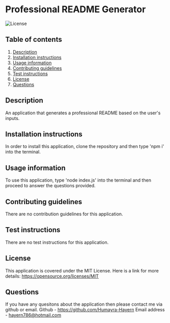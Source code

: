 
  # Professional README Generator
  ![License](https://img.shields.io/badge/License-MIT-yellow.svg)
  ## Table of contents
  1. [Description](#description)
  2. [Installation instructions](#installation-instructions)
  3. [Usage information](#usage-information)
  4. [Contributing guidelines](#contributing-guidelines)
  5. [Test instructions](#test-instructions)
  6. [License](#license)
  7. [Questions](#questions)
  ## Description
  An application that generates a professional README based on the user's inputs.
  ## Installation instructions
  In order to install this application, clone the repository and then type 'npm i' into the terminal.
  ## Usage information 
  To use this application, type 'node index.js' into the terminal and then proceed to answer the questions provided.
  ## Contributing guidelines 
  There are no contribution guidelines for this application.
  ## Test instructions
  There are no test instructions for this application.
  ## License
  
  This application is covered under the MIT License. Here is a link for more details:
  https://opensource.org/licenses/MIT
  ## Questions
  If you have any quesitons about the application then please contact me via github or email.
  Github - https://github.com/Humayra-Hayern
  Email address - hayern786@hotmail.com
